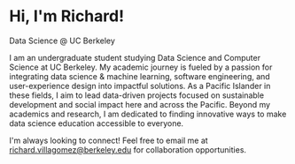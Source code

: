 <!--Header Name-->
# Hi, I'm Richard!
Data Science @ UC Berkeley
<br /> 

<!--Start Intro-->               
I am an undergraduate student studying Data Science and Computer Science at UC Berkeley. My academic journey is fueled by a passion for integrating data science & machine learning, software engineering, and user-experience design into impactful solutions. As a Pacific Islander in these fields, I aim to lead data-driven projects focused on sustainable development and social impact here and across the Pacific. Beyond my academics and research, I am dedicated to finding innovative ways to make data science education accessible to everyone.

I'm always looking to connect! Feel free to email me at richard.villagomez@berkeley.edu for collaboration opportunities.
<!--End Intro-->

